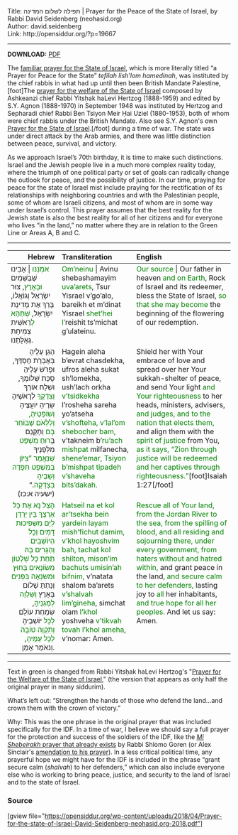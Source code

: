 <html>
<head></head>
<body>
Title: תפילה לשלום המדינה | Prayer for the Peace of the State of Israel, by Rabbi David Seidenberg (neohasid.org)<br />
Author: david.seidenberg<br />
Link: http://opensiddur.org/?p=19667
<p />
<hr />

<style type="text/css" media="all">.printfriendly {display: none!important;}</style>

<strong>DOWNLOAD:</strong> <a href="https://opensiddur.org/wp-content/uploads/2018/04/Prayer-for-the-state-of-Israel-David-Seidenberg-neohasid.org-2018.pdf">PDF</a>

The <a href="https://opensiddur.org/?p=17652">familiar prayer for the State of Israel</a>, which is more literally titled “a Prayer for Peace for the State” <em>tefilah lish’lom hamedinah</em>, was instituted by the chief rabbis in what had up until then been British Mandate Palestine,[foot]The <a href="https://opensiddur.org/prayers-for/collective-welfare/government/prayer-for-the-welfare-of-the-state-of-israel-by-yitshak-halevi-hertzog-1948/">prayer for the welfare of the State of Israel</a> composed by Ashkeanzi chief Rabbi Yitsḥak haLevi Hertzog (1888-1959) and edited by S.Y. Agnon (1888-1970) in September 1948 was instituted by Hertzog and Sepharadi chief Rabbi Ben Tsiyon Meir Ḥai Uziel (1880-1953), both of whom were chief rabbis under the British Mandate. Also see S.Y. Agnon's own <a href="https://opensiddur.org/prayers-for/collective-welfare/government/prayer-for-the-state-of-israel-adaptation-by-shai-agnon-1948/">Prayer for the State of Israel</a>.[/foot] during a time of war. The state was under direct attack by the Arab armies, and there was little distinction between peace, survival, and victory.

As we approach Israel’s 70th birthday, it is time to make such distinctions. Israel and the Jewish people live in a much more complex reality today, where the triumph of one political party or set of goals can radically change the outlook for peace, and the possibility of justice. In our time, praying for peace for the state of Israel mist include praying for the rectification of its relationships with neighboring countries and with the Palestinian people, some of whom are Israeli citizens, and most of whom are in some way under Israel’s control. This prayer assumes that the best reality for the Jewish state is also the best reality for all of her citizens and for everyone who lives “in the land,” no matter where they are in relation to the Green Line or Areas A, B and C.

<hr />

<table style="margin-left: auto;margin-right: auto;" class="draggable">
<thead><tr><th id="x" style="text-align: right;">Hebrew</th><th style="text-align: left;">Transliteration</th><th style="text-align: left;">English</th></tr></thead>
<tbody>
<tr><td style="vertical-align:top;" width="26%">
<div class="liturgy"><span lang="he">
<span style="color: green;">אמְֹנֵנוּ</span> | אָבִינוּ שֶׁבַּשָּׁמַיִם <span style="color: green;">וּבָאָרֶץ</span>,
צוּר יִשְׂרָאֵל וְגוֹאֲלוֹ, 
בָּרֵךְ אֶת מְדִינַת יִשְׂרָאֵל,
<span style="color: green;">שֶׁתְּהֵא לְ</span>רֵאשִׁית צְמִיחַת גְּאֻלָּתֵנוּ.
</span></div></td>

<td style="vertical-align:top;" width="36%">
<div class="english">
<span style="color: green;">Om’neinu</span> | Avinu shebashamayim <span style="color: green;">uva’arets</span>,
Tsur Yisrael v’go’alo, 
bareikh et m’dinat Yisrael 
<span style="color: green;">shet’hei l’</span>reishit ts’michat g’ulateinu. 
</div></td>
 
<td style="vertical-align:top;" width="36%">
<div class="english">
<span style="color: green;">Our source</span> | Our father in heaven <span style="color: green;">and on Earth</span>,
Rock of Israel and its redeemer, 
bless the State of Israel, 
<span style="color: green;">so that she may become</span> the beginning of the flowering of our redemption.
</div></td></tr>


<tr><td style="vertical-align:top;" width="26%">
<div class="liturgy" style="text-align: right;"><span lang="he">
הָגֵן עָלֶיהָ בְּאֶבְרַת חַסְדֶּךָ, 
וּפְרֹשׂ עָלֶיהָ סֻכַּת שְׁלוֹמֶךָ,
וּשְׁלַח אוֹרְךָ <span style="color: green;">וְצִדְקֶךָ</span> לְרׇאשֶׁיהָ 
שָׂרֶיהָ יוֹעֲצֶיהָ <span style="color: green;">וְשׁוֹפְטֶיהָ, 
וְלַלְּאֹם שֶׁבּוֹחֵר בָּם</span>
וְתַקְּנֵם בְּ<span style="color: green;">רוּחַ מִשְׁפָּט</span> מִלְּפָנֶיךָ
<span style="color: green;">שֶׁנֶּאֱמַר ”צִיּוֹן בְּמִשְׁפָּט תִּפָּדֶה 
וְשָׁבֶיהָ בִּצְדָקָה</span>.“ <span class="citation">(ישעיה א:כז)</span>
</span></div></td>

<td style="vertical-align:top;" width="36%">
<div class="english">
Hagein aleha b’evrat chasdekha, 
ufros aleha sukat sh’lomekha, 
ush’lach orkha <span style="color: green;">v’tsidkekha</span> l’rosheha 
sareha yo’atseha <span style="color: green;">v’shofteha, 
v’lal’om shebocher bam,</span>
v’takneim b’<span style="color: green;">ru’ach mishpat</span> milfanecha, 
<span style="color: green;">shene’emar, Tsiyon b’mishpat tipadeh 
v’shaveha bits’dakah.</span>
</div></td>
 
<td style="vertical-align:top;" width="36%">
<div class="english">
Shield her with Your embrace of love 
and spread over her Your sukkah-shelter of peace, 
and send Your light <span style="color: green;"> and Your righteousness</span> to her heads,
ministers, advisers, <span style="color: green;">and judges, 
and to the nation that elects them,</span> 
and align them with the <span style="color: green;">spirit of justice</span> from You, 
<span style="color: green;">as it says, “Zion through justice will be redeemed 
and her captives through righteousness.”</span>[foot]Isaiah 1:27[/foot]
</div></td></tr>


<tr><td style="vertical-align:top;" width="26%">
<div class="liturgy" style="text-align: right;"><span lang="he">
<span style="color: green;">הָצֵל נָא אֶת כָּל אַרְצֶךָ 
בֵּין יַרְדֵּן לַיָּם 
מִשְּׁפִיכוּת דָּמִים
וְכָל הַיּוֹשְׁבִים וְהַגָּרִים בָּהּ 
תַּחַת כָּל שִׁלְטוֹן
מִשׂוֹנְאִים בַּחוּץ וּמִשִּׂנְאָה בִּפְנִים</span>
וְנָתַתָּ שָׁלוֹם בָּאָרֶץ 
<span style="color: green;">וְשַׁלְוָה לִמְגִנֶיהָ</span>,
שִׂמְחַת עוֹלָם <span style="color: green;">לְכָל</span> יוֹשְׁבֶיהָ 
<span style="color: green;">וְתִקְוָה טוֹבָה לְכָל עַמֶּיהָ</span>,
וְנאֹמַר אָמֵן.
</span></div></td>

<td style="vertical-align:top;" width="36%">
<div class="english">
<span style="color: green;">Hatseil na et kol ar’tsekha 
bein yardein layam 
mish’fichut damim, 
v’khol hayoshvim bah, 
tachat kol shilton, 
mison’im bachuts umisin’ah bifnim,</span>
v’natata shalom ba’arets 
<span style="color: green;">v’shalvah lim’gineha</span>, 
simchat olam <span style="color: green;">l’khol</span> yoshveha 
<span style="color: green;">v’tikvah tovah l’khol ameha</span>, 
v’nomar: Amen.
</div></td>

 
<td style="vertical-align:top;" width="36%">
<div class="english">
<span style="color: green;">Rescue all of Your land, 
from the Jordan River to the sea, 
from the spilling of blood, 
and all residing and sojourning there, 
under every government, 
from haters without and hatred within,</span>
and grant peace in the land, 
<span style="color: green;">and secure calm to her defenders,</span>
lasting joy to <span style="color: green;">all</span> her inhabitants, 
<span style="color: green;">and true hope for all her peoples.</span>
And let us say: Amen.
</span></div></td>
</tbody></table>

<hr />

Text in green is changed from Rabbi Yitsḥak haLevi Hertzog's "<a href="https://opensiddur.org/?p=17652">Prayer for the Welfare of the State of Israel</a>," (the version that appears as only half the original prayer in many siddurim).

What’s left out: “Strengthen the hands of those who defend the land…and crown them with the crown of victory.”

Why: This was the one phrase in the original prayer that was included specifically for the IDF. In a time of war, I believe we should say a full prayer for the protection and success of the soldiers of the IDF, like the <a href="http://www.jr.co.il/prayers/hebrew-idf-prayer.htm"><em>Mi Shebeirakh</em> prayer that already exists</a> by Rabbi Shlomo Goren (or Alex Sinclair's <a href="https://opensiddur.org/prayers-for/collective-welfare/national-defense/prayer-for-the-welfare-of-israel-defense-forces-soldiers/">amendation to his prayer</a>). In a less critical political time, any prayerful hope we might have for the IDF is included in the phrase “grant secure calm (<em>shalvah</em>) to her defenders,” which can also include everyone else who is working to bring peace, justice, and security to the land of Israel and to the state of Israel.

<h3>Source</h3>

[gview file="https://opensiddur.org/wp-content/uploads/2018/04/Prayer-for-the-state-of-Israel-David-Seidenberg-neohasid.org-2018.pdf"]

</body>
</html>